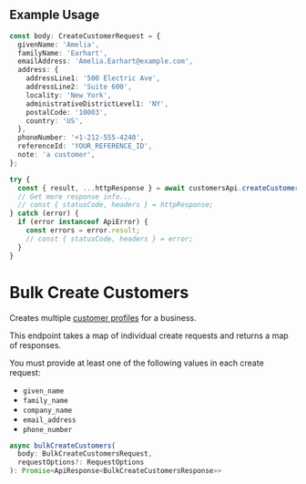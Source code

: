 ## Example Usage

```ts
const body: CreateCustomerRequest = {
  givenName: 'Amelia',
  familyName: 'Earhart',
  emailAddress: 'Amelia.Earhart@example.com',
  address: {
    addressLine1: '500 Electric Ave',
    addressLine2: 'Suite 600',
    locality: 'New York',
    administrativeDistrictLevel1: 'NY',
    postalCode: '10003',
    country: 'US',
  },
  phoneNumber: '+1-212-555-4240',
  referenceId: 'YOUR_REFERENCE_ID',
  note: 'a customer',
};

try {
  const { result, ...httpResponse } = await customersApi.createCustomer(body);
  // Get more response info...
  // const { statusCode, headers } = httpResponse;
} catch (error) {
  if (error instanceof ApiError) {
    const errors = error.result;
    // const { statusCode, headers } = error;
  }
}
```

# Bulk Create Customers

Creates multiple [customer profiles](../../doc/models/customer.md) for a business.

This endpoint takes a map of individual create requests and returns a map of responses.

You must provide at least one of the following values in each create request:

* `given_name`
* `family_name`
* `company_name`
* `email_address`
* `phone_number`

```ts
async bulkCreateCustomers(
  body: BulkCreateCustomersRequest,
  requestOptions?: RequestOptions
): Promise<ApiResponse<BulkCreateCustomersResponse>>
```
